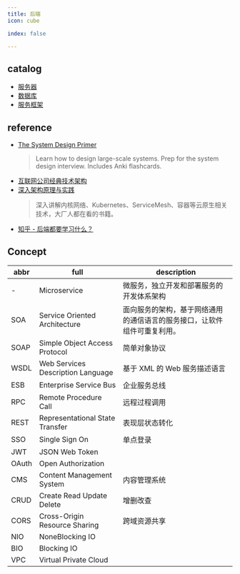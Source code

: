 ```yaml
---
title: 后端
icon: cube

index: false

---
```


<!-- more -->

## catalog

- [服务器](src/backend/server/README.md)
- [数据库](database/README.md)
- [服务框架](service/README.md)

## reference

- [The System Design Primer](https://github.com/donnemartin/system-design-primer)
    > Learn how to design large-scale systems. Prep for the system design interview. Includes Anki flashcards.
- [互联网公司经典技术架构](https://github.com/davideuler/architecture.of.internet-product)
- [深入架构原理与实践](https://github.com/isno/theByteBook)
    > 深入讲解内核网络、Kubernetes、ServiceMesh、容器等云原生相关技术，大厂人都在看的书籍。
- [知乎 - 后端都要学习什么？](https://www.zhihu.com/question/24952874)

## Concept

| abbr | full | description
| -- | -- | --
| -     | Microservice                      | 微服务，独立开发和部署服务的开发体系架构
| SOA   | Service Oriented Architecture     | 面向服务的架构，基于网络通用的通信语言的服务接口，让软件组件可重复利用。
| SOAP  | Simple Object Access Protocol     | 简单对象协议 
| WSDL  | Web Services Description Language | 基于 XML 的 Web 服务描述语言
| ESB   | Enterprise Service Bus            | 企业服务总线
| RPC   | Remote Procedure Call             | 远程过程调用
| REST  | Representational State Transfer   | 表现层状态转化  
| SSO   | Single Sign On                    | 单点登录
| JWT   | JSON Web Token                    | 
| OAuth | Open Authorization                | 
| CMS   | Content Management System         | 内容管理系统
| CRUD  | Create Read Update Delete         | 增删改查
| CORS  | Cross-Origin Resource Sharing     | 跨域资源共享
| NIO   | NoneBlocking IO                   |
| BIO   | Blocking IO                       |
| VPC   | Virtual Private Cloud             | 


